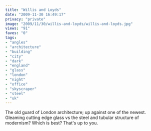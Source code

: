 ```yaml
---
title: "Willis and Loyds"
date: "2009-11-30 16:49:17"
privacy: "private"
image: "2009/11/30/willis-and-loyds/willis-and-loyds.jpg"
views: "91"
faves: "0"
tags:
- "angles"
- "architecture"
- "building"
- "city"
- "dark"
- "england"
- "glass"
- "london"
- "night"
- "office"
- "skyscraper"
- "steel"
- "uk"
---
```

The old guard of London architecture; up against one of the newest. Gleaming cutting edge glass vs the steel and tubular structure of modernism? Which is best? That's up to you.
